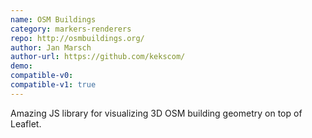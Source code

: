 ```yaml
---
name: OSM Buildings
category: markers-renderers
repo: http://osmbuildings.org/
author: Jan Marsch
author-url: https://github.com/kekscom/
demo: 
compatible-v0:
compatible-v1: true
---
```


Amazing JS library for visualizing 3D OSM building geometry on top of Leaflet.
